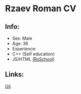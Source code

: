 # Rzaev Roman CV

## Info:
* Sex: Male
* Age: 36
* Experience: 
 * C++ (Self education)
 * JS/HTML [(RsSchool)](https://rs.school/)

## Links: 
[Git](https://github.com/Ecthirune/)
